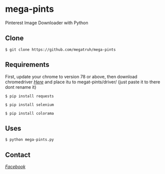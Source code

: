 # mega-pints
Pinterest Image Downloader with Python
## Clone
```
$ git clone https://github.com/megatruh/mega-pints
```
## Requirements
First, update your chrome to version 78 or above, then download chromedriver *[Here](http://chromedriver.chromium.org/)* and place itu to megat-pints/driver/ (just paste it to there dont rename it)
```
$ pip install requests
```
```
$ pip install selenium
```
```
$ pip install colorama
```
## Uses
```
$ python mega-pints.py
```

## Contact
*[Facebook](https://web.facebook.com/megatruh.al)*

